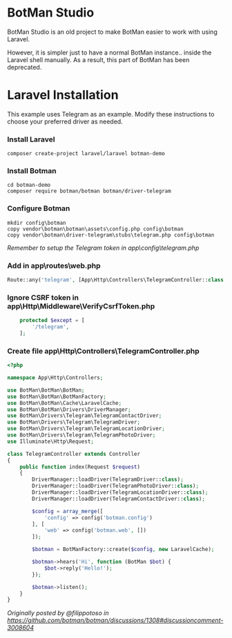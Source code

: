 # BotMan Studio

BotMan Studio is an old project to make BotMan easier to work with using Laravel. 


However, it is simpler just to have a normal BotMan instance.. inside the Laravel shell manually. 
As a result, this part of BotMan has been deprecated.

# Laravel Installation

This example uses Telegram as an example. Modify these instructions to choose your preferred driver as needed. 

### Install Laravel

```
composer create-project laravel/laravel botman-demo
```
###  Install Botman

```
cd botman-demo
composer require botman/botman botman/driver-telegram
```
###  Configure Botman

```
mkdir config\botman
copy vendor\botman\botman\assets\config.php config\botman
copy vendor\botman\driver-telegram\stubs\telegram.php config\botman
```
_Remember to setup the Telegram token in app\config\telegram.php_

###  Add in app\routes\web.php

```php
Route::any('telegram', [App\Http\Controllers\TelegramController::class, 'index'])->name('telegram');
```

###  Ignore CSRF token in app\Http\Middleware\VerifyCsrfToken.php

```php
    protected $except = [
        '/telegram',
    ];
```

### Create file app\Http\Controllers\TelegramController.php

```php
<?php

namespace App\Http\Controllers;

use BotMan\BotMan\BotMan;
use BotMan\BotMan\BotManFactory;
use BotMan\BotMan\Cache\LaravelCache;
use BotMan\BotMan\Drivers\DriverManager;
use BotMan\Drivers\Telegram\TelegramContactDriver;
use BotMan\Drivers\Telegram\TelegramDriver;
use BotMan\Drivers\Telegram\TelegramLocationDriver;
use BotMan\Drivers\Telegram\TelegramPhotoDriver;
use Illuminate\Http\Request;

class TelegramController extends Controller
{
    public function index(Request $request)
    {
        DriverManager::loadDriver(TelegramDriver::class);
        DriverManager::loadDriver(TelegramPhotoDriver::class);
        DriverManager::loadDriver(TelegramLocationDriver::class);
        DriverManager::loadDriver(TelegramContactDriver::class);

        $config = array_merge([
            'config' => config('botman.config')
        ], [
            'web' => config('botman.web', [])
        ]);

        $botman = BotManFactory::create($config, new LaravelCache);

        $botman->hears('Hi', function (BotMan $bot) {
            $bot->reply('Hello!');
        });

        $botman->listen();
    }
}
```

_Originally posted by @filippotoso in https://github.com/botman/botman/discussions/1308#discussioncomment-3008604_


